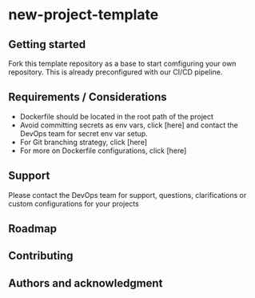 # new-project-template


## Getting started

Fork this template repository as a base to start comfiguring your own repository. This is already preconfigured with our CI/CD pipeline.


## Requirements / Considerations

- Dockerfile should be located in the root path of the project
- Avoid committing secrets as env vars, click [here] and contact the DevOps team for secret env var setup.
- For Git branching strategy, click [here]
- For more on Dockerfile configurations, click [here]


## Support

Please contact the DevOps team for support, questions, clarifications or custom configurations for your projects


## Roadmap

## Contributing

## Authors and acknowledgment

